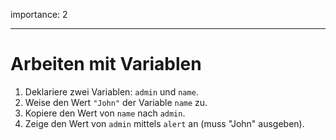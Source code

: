 importance: 2

---

# Arbeiten mit Variablen

1. Deklariere zwei Variablen: `admin` und `name`.
2. Weise den Wert `"John"` der Variable `name` zu.
3. Kopiere den Wert von `name` nach `admin`.
4. Zeige den Wert von `admin` mittels `alert` an (muss "John" ausgeben).

